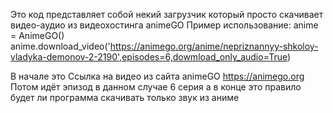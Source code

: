 Это код представляет собой некий загрузчик который просто скачивает видео-аудио из видеохостинга animeGO 
Пример использование:
anime = AnimeGO()
anime.download_video('https://animego.org/anime/nepriznannyy-shkoloy-vladyka-demonov-2-2190',episodes=6,dowmload_only_audio=True)


В начале это Ссылка на видео из сайта animeGO https://animego.org
Потом идёт эпизод в данном случае 6 серия 
а в конце это правило будет ли программа скачивать только звук из аниме
